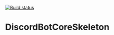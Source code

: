 [![Build status](https://ci.appveyor.com/api/projects/status/aiqtsd95l796wja6?svg=true)](https://ci.appveyor.com/project/LoudSoftware/discordbotcoreskeleton)

# DiscordBotCoreSkeleton
